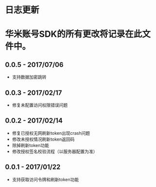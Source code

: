 # 日志更新

华米账号SDK的所有更改将记录在此文件中。
=======

## 0.0.5 - 2017/07/06
* 支持数据加密跳转

## 0.0.3 - 2017/02/17
* 修复未配置访问权限错误问题

## 0.0.2 - 2017/02/14
* 修复已授权无网刷新token出现crash问题
* 修改未授权情况刷新token返回码
* 除掉刷新token功能
* 修改授权签名校验流程（以服务器配置为准）

## 0.0.1 - 2017/01/22
* 支持获取访问令牌和刷新token功能
